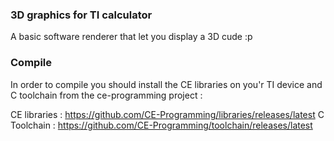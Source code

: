 ### 3D graphics for TI calculator 

A basic software renderer that let you display a 3D cude :p

### Compile 

In order to compile you should install the CE libraries on you'r TI device and C toolchain from the ce-programming project :

CE libraries : https://github.com/CE-Programming/libraries/releases/latest
C Toolchain : https://github.com/CE-Programming/toolchain/releases/latest



